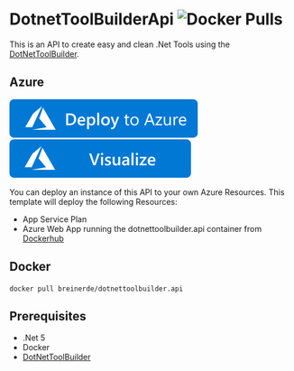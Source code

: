  # DotnetToolBuilderApi  ![Docker Pulls](https://img.shields.io/docker/pulls/breinerde/dotnettoolbuilder.api)


This is an API to create easy and clean .Net Tools using the [DotNetToolBuilder](https://renepeuser.visualstudio.com/DotNetToolBuilder).


## Azure

[![Deploy To Azure](https://raw.githubusercontent.com/Azure/azure-quickstart-templates/master/1-CONTRIBUTION-GUIDE/images/deploytoazure.svg?sanitize=true)](https://portal.azure.com/#create/Microsoft.Template/uri/https%3A%2F%2Fraw.githubusercontent.com%2FBreinerDe%2Fdotnettoolbuilder.api%2Fmain%2FDotnet.ToolBuilder.Azure%2Fazuredeploy.json)
[![Visualize](https://raw.githubusercontent.com/Azure/azure-quickstart-templates/master/1-CONTRIBUTION-GUIDE/images/visualizebutton.svg?sanitize=true)](http://armviz.io/#/?load=https%3A%2F%2Fraw.githubusercontent.com%2FBreinerDe%2Fdotnettoolbuilder.api%2Fmain%2FDotnet.ToolBuilder.Azure%2Fazuredeploy.json)



You can deploy an instance of this API to your own Azure Resources.
This template will deploy the following Resources:

* App Service Plan
* Azure Web App running the dotnettoolbuilder.api container from [Dockerhub ](https://hub.docker.com/r/breinerde/dotnettoolbuilder.api)


## Docker 

```
docker pull breinerde/dotnettoolbuilder.api
```


## Prerequisites

* .Net 5
* Docker
* [DotNetToolBuilder](https://www.nuget.org/packages/DotNetTool.Builder/)






